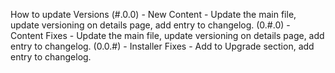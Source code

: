 How to update Versions
(#.0.0) - New Content - Update the main file, update versioning on details page, add entry to changelog.
(0.#.0) - Content Fixes - Update the main file, update versioning on details page, add entry to changelog.
(0.0.#) - Installer Fixes - Add to Upgrade section, add entry to changelog.
